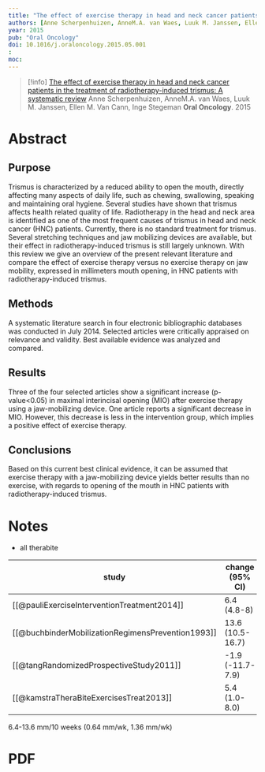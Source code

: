 ```yaml
---
title: "The effect of exercise therapy in head and neck cancer patients in the treatment of radiotherapy-induced trismus: A systematic review"
authors: [Anne Scherpenhuizen, AnneM.A. van Waes, Luuk M. Janssen, Ellen M. Van Cann, Inge Stegeman]
year: 2015
pub: "Oral Oncology"
doi: 10.1016/j.oraloncology.2015.05.001
: 
moc: 
---
```

>[!info]
[The effect of exercise therapy in head and neck cancer patients in the treatment of radiotherapy-induced trismus: A systematic review](https://pubmed.ncbi.nlm.nih.gov//)
Anne Scherpenhuizen, AnneM.A. van Waes, Luuk M. Janssen, Ellen M. Van Cann, Inge Stegeman
**Oral Oncology**. 2015

# Abstract
## Purpose
Trismus is characterized by a reduced ability to open the mouth, directly affecting many aspects of daily life, such as chewing, swallowing, speaking and maintaining oral hygiene. Several studies have shown that trismus affects health related quality of life. Radiotherapy in the head and neck area is identified as one of the most frequent causes of trismus in head and neck cancer (HNC) patients. Currently, there is no standard treatment for trismus. Several stretching techniques and jaw mobilizing devices are available, but their effect in radiotherapy-induced trismus is still largely unknown. With this review we give an overview of the present relevant literature and compare the effect of exercise therapy versus no exercise therapy on jaw mobility, expressed in millimeters mouth opening, in HNC patients with radiotherapy-induced trismus.

## Methods
A systematic literature search in four electronic bibliographic databases was conducted in July 2014. Selected articles were critically appraised on relevance and validity. Best available evidence was analyzed and compared.

## Results
Three of the four selected articles show a significant increase (p-value<0.05) in maximal interincisal opening (MIO) after exercise therapy using a jaw-mobilizing device. One article reports a significant decrease in MIO. However, this decrease is less in the intervention group, which implies a positive effect of exercise therapy.

## Conclusions
Based on this current best clinical evidence, it can be assumed that exercise therapy with a jaw-mobilizing device yields better results than no exercise, with regards to opening of the mouth in HNC patients with radiotherapy-induced trismus.

# Notes
- all therabite

| study                                             | change (95% CI)  | treatment duration |
| ------------------------------------------------- | ---------------- | ------------------ |
| [[@pauliExerciseInterventionTreatment2014]]       | 6.4 (4.8-8)      | 10                 |
| [[@buchbinderMobilizationRegimensPrevention1993]] | 13.6 (10.5-16.7) | 10                 |
| [[@tangRandomizedProspectiveStudy2011]]           | -1.9 (-11.7-7.9) | 12                 |
| [[@kamstraTheraBiteExercisesTreat2013]]           | 5.4 (1.0-8.0)    | NA                 |

6.4-13.6 mm/10 weeks (0.64 mm/wk, 1.36 mm/wk)

# PDF